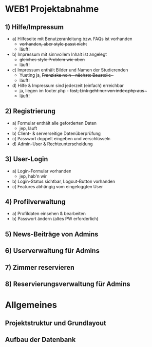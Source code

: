 # WEB1 Projektabnahme

## 1) Hilfe/Impressum

- a) Hilfeseite mit Benutzeranleitung bzw. FAQs ist vorhanden
    - ~~vorhanden, aber style passt nicht~~
    - läuft!
- b) Impressum mit sinnvollem Inhalt ist angelegt
    - ~~gleiches style Problem wie oben~~
    - läuft!
- c) Impressum enthält Bilder und Namen der Studierenden
    - Yueting ja, ~~Franziska nein - nächste Baustelle~~~
    - läuft!
- d) Hilfe & Impressum sind jederzeit (einfach) erreichbar
    - ja, liegen im footer.php - ~~fast, Link geht nur von index.php aus~~~
    - läuft!

## 2) Registrierung

- a) Formular enthält alle geforderten Daten
    - jep, läuft
- b) Client- & serverseitige Datenüberprüfung
- c) Passwort doppelt eingeben und verschlüsseln
- d) Admin-User & Rechteunterscheidung

## 3) User-Login

- a) Login-Formular vorhanden
    - jep, hab'n wir
- b) Login-Status sichtbar, Logout-Button vorhanden
- c) Features abhängig vom eingeloggten User

## 4) Profilverwaltung

- a) Profildaten einsehen & bearbeiten
- b) Passwort ändern (altes PW erforderlich)

## 5) News-Beiträge von Admins

## 6) Userverwaltung für Admins

## 7) Zimmer reservieren

## 8) Reservierungsverwaltung für Admins

# Allgemeines

## Projektstruktur und Grundlayout

## Aufbau der Datenbank
